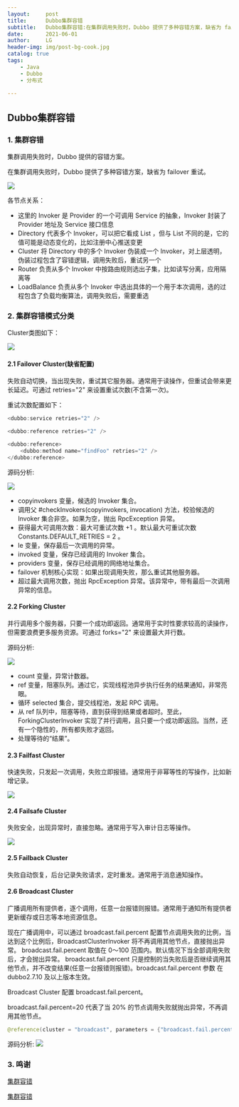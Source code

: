 ```yaml
---
layout:     post
title:      Dubbo集群容错
subtitle:   Dubbo集群容错:在集群调用失败时，Dubbo 提供了多种容错方案，缺省为 failover 重试                  
date:       2021-06-01
author:     LG
header-img: img/post-bg-cook.jpg
catalog: true
tags:
    - Java
    - Dubbo
    - 分布式
    
---
```




##  Dubbo集群容错

### 1. 集群容错
集群调用失败时，Dubbo 提供的容错方案。

在集群调用失败时，Dubbo 提供了多种容错方案，缺省为 failover 重试。

![](https://tva1.sinaimg.cn/large/008i3skNgy1gr352uvjnej30go08c0vf.jpg)

各节点关系：

- 这里的 Invoker 是 Provider 的一个可调用 Service 的抽象，Invoker 封装了 Provider 地址及 Service 接口信息
- Directory 代表多个 Invoker，可以把它看成 List<Invoker> ，但与 List 不同的是，它的值可能是动态变化的，比如注册中心推送变更
- Cluster 将 Directory 中的多个 Invoker 伪装成一个 Invoker，对上层透明，伪装过程包含了容错逻辑，调用失败后，重试另一个
- Router 负责从多个 Invoker 中按路由规则选出子集，比如读写分离，应用隔离等
- LoadBalance 负责从多个 Invoker 中选出具体的一个用于本次调用，选的过程包含了负载均衡算法，调用失败后，需要重选

### 2. 集群容错模式分类

Cluster类图如下：

![](https://tva1.sinaimg.cn/large/008i3skNgy1gr46hewdg6j319t0e4756.jpg)

#### 2.1 Failover Cluster(缺省配置)

失败自动切换，当出现失败，重试其它服务器。通常用于读操作，但重试会带来更长延迟。可通过 retries="2" 来设置重试次数(不含第一次)。

重试次数配置如下：

```java
<dubbo:service retries="2" />
```
```java
<dubbo:reference retries="2" />
```
```java
<dubbo:reference>
    <dubbo:method name="findFoo" retries="2" />
</dubbo:reference>
```

源码分析:

![](https://tva1.sinaimg.cn/large/008i3skNgy1gr471x20odj30u012ru0x.jpg)

- copyinvokers 变量，候选的 Invoker 集合。
- 调用父 #checkInvokers(copyinvokers, invocation) 方法，校验候选的 Invoker 集合非空。如果为空，抛出 RpcException 异常。
- 获得最大可调用次数：最大可重试次数 +1 。默认最大可重试次数Constants.DEFAULT_RETRIES = 2 。
- le 变量，保存最后一次调用的异常。
- invoked 变量，保存已经调用的 Invoker 集合。
- providers 变量，保存已经调用的网络地址集合。
- failover 机制核心实现：如果出现调用失败，那么重试其他服务器。
- 超过最大调用次数，抛出 RpcException 异常。该异常中，带有最后一次调用异常的信息。

#### 2.2 Forking Cluster 

并行调用多个服务器，只要一个成功即返回。通常用于实时性要求较高的读操作，但需要浪费更多服务资源。可通过 forks="2" 来设置最大并行数。

源码分析:

![](https://tva1.sinaimg.cn/large/008i3skNgy1gr47gfj9xqj30u011tkjl.jpg)

- count 变量，异常计数器。
- ref 变量，阻塞队列。通过它，实现线程池异步执行任务的结果通知，非常亮眼。
- 循环 selected 集合，提交线程池，发起 RPC 调用。
- 从 ref 队列中，阻塞等待，直到获得到结果或者超时。至此，ForkingClusterInvoker 实现了并行调用，且只要一个成功即返回。当然，还有一个隐性的，所有都失败才返回。
- 处理等待的“结果”。

#### 2.3 Failfast Cluster 

快速失败，只发起一次调用，失败立即报错。通常用于非幂等性的写操作，比如新增记录。

![](https://tva1.sinaimg.cn/large/008i3skNgy1gr47qp70dbj31t60u0apg.jpg)

#### 2.4 Failsafe Cluster 

失败安全，出现异常时，直接忽略。通常用于写入审计日志等操作。

![](https://tva1.sinaimg.cn/large/008i3skNgy1gr47ynazp6j316e0bljtq.jpg)


#### 2.5 Failback Cluster 

失败自动恢复，后台记录失败请求，定时重发。通常用于消息通知操作。

#### 2.6 Broadcast Cluster 

广播调用所有提供者，逐个调用，任意一台报错则报错。通常用于通知所有提供者更新缓存或日志等本地资源信息。

现在广播调用中，可以通过 broadcast.fail.percent 配置节点调用失败的比例，当达到这个比例后，BroadcastClusterInvoker 将不再调用其他节点，直接抛出异常。 broadcast.fail.percent 取值在 0～100 范围内。默认情况下当全部调用失败后，才会抛出异常。 broadcast.fail.percent 只是控制的当失败后是否继续调用其他节点，并不改变结果(任意一台报错则报错)。broadcast.fail.percent 参数 在 dubbo2.7.10 及以上版本生效。

Broadcast Cluster 配置 broadcast.fail.percent。

broadcast.fail.percent=20 代表了当 20% 的节点调用失败就抛出异常，不再调用其他节点。

```java
@reference(cluster = "broadcast", parameters = {"broadcast.fail.percent", "20"})
``` 
源码分析:
![](https://tva1.sinaimg.cn/large/008i3skNgy1gr47vgfokaj31mm0u0h03.jpg)


### 3. 鸣谢

[集群容错](https://dubbo.apache.org/zh/docs/v2.7/user/examples/fault-tolerent-strategy/)

[集群容错](http://svip.iocoder.cn/Dubbo/cluster-1-api-interface//?self#6-5-5-destroy)